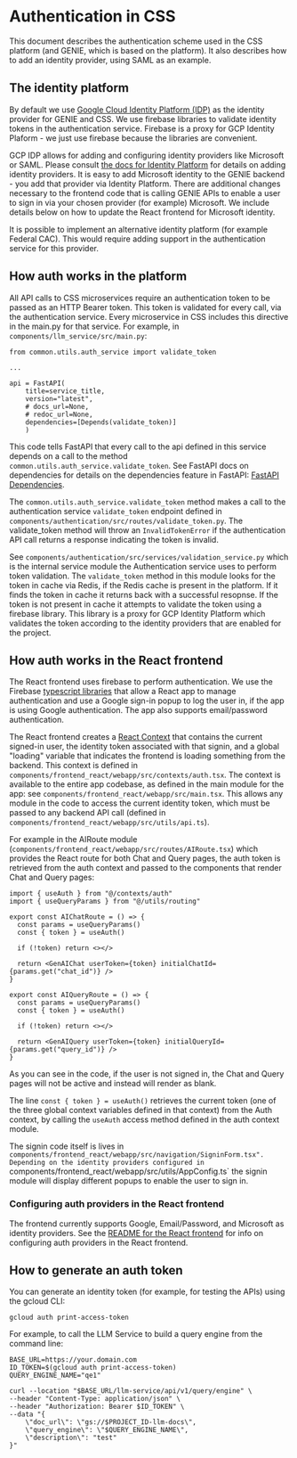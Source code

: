 # Authentication in CSS

This document describes the authentication scheme used in the CSS platform (and GENIE, which is based on the platform).  It also describes how to add an identity provider, using SAML as an example.

## The identity platform

By default we use [Google Cloud Identity Platform (IDP)](https://cloud.google.com/security/products/identity-platform?hl=en) as the identity provider for GENIE and CSS.  We use firebase libraries to validate identity tokens in the authentication service.  Firebase is a proxy for GCP Identity Plaform - we just use firebase because the libraries are convenient. 

GCP IDP allows for adding and configuring identity providers like Microsoft or SAML.  Please consult [the docs for Identity Platform](https://cloud.google.com/identity-platform/docs/) for details on adding identity providers.  It is easy to add Microsoft identity to the GENIE backend - you add that provider via Identity Platform.  There are additional changes necessary to the frontend code that is calling GENIE APIs to enable a user to sign in via your chosen provider (for example) Microsoft.  We include details below on how to update the React frontend for Microsoft identity.

It is possible to implement an alternative identity platform (for example Federal CAC).  This would require adding support in the authentication service for this provider.

## How auth works in the platform

All API calls to CSS microservices require an authentication token to be passed as an HTTP Bearer token.  This token is validated for every call, via the authentication service.  Every microservice in CSS includes this directive in the main.py for that service. For example, in `components/llm_service/src/main.py`:

```
from common.utils.auth_service import validate_token

...

api = FastAPI(
    title=service_title,
    version="latest",
    # docs_url=None,
    # redoc_url=None,
    dependencies=[Depends(validate_token)]
    )
```

This code tells FastAPI that every call to the api defined in this service depends on a call to the method `common.utils.auth_service.validate_token`.  See FastAPI docs on dependencies for details on the dependencies feature in FastAPI:  [FastAPI Dependencies](https://fastapi.tiangolo.com/tutorial/dependencies/#share-annotated-dependencies).

The `common.utils.auth_service.validate_token` method makes a call to the authentication service `validate_token` endpoint defined in `components/authentication/src/routes/validate_token.py`. The validate_token method will throw an `InvalidTokenError` if the authentication API call returns a response indicating the token is invalid. 

See `components/authentication/src/services/validation_service.py` which is the internal service module the Authentication service uses to perform token validation.  The `validate_token` method in this module looks for the token in cache via Redis, if the Redis cache is present in the platform.  If it finds the token in cache it returns back with a successful resopnse.  If the token is not present in cache it attempts to validate the token using a firebase library. This library is a proxy for GCP Identity Platform which validates the token according to the identity providers that are enabled for the project.

## How auth works in the React frontend
The React frontend uses firebase to perform authentication.  We use the Firebase [typescript libraries](https://firebase.google.com/docs/auth/web/start) that allow a React app to manage authentication and use a Google sign-in popup to log the user in, if the app is using Google authentication.  The app also supports email/password authentication.

The React frontend creates a [React Context](https://react.dev/learn/passing-data-deeply-with-context#context-an-alternative-to-passing-props) that contains the current signed-in user, the identity token associated with that signin, and a global "loading" variable that indicates the frontend is loading something from the backend.  This context is defined in `components/frontend_react/webapp/src/contexts/auth.tsx`.  The context is available to the entire app codebase, as defined in the main module for the app: see `components/frontend_react/webapp/src/main.tsx`.  This allows any module in the code to access the current identity token, which must be passed to any backend API call (defined in `components/frontend_react/webapp/src/utils/api.ts`).  

For example in the AIRoute module (`components/frontend_react/webapp/src/routes/AIRoute.tsx`) which provides the React route for both Chat and Query pages, the auth token is retrieved from the auth context and passed to the components that render Chat and Query pages:

```
import { useAuth } from "@/contexts/auth"
import { useQueryParams } from "@/utils/routing"

export const AIChatRoute = () => {
  const params = useQueryParams()
  const { token } = useAuth()

  if (!token) return <></>

  return <GenAIChat userToken={token} initialChatId={params.get("chat_id")} />
}

export const AIQueryRoute = () => {
  const params = useQueryParams()
  const { token } = useAuth()

  if (!token) return <></>

  return <GenAIQuery userToken={token} initialQueryId={params.get("query_id")} />
}
```
As you can see in the code, if the user is not signed in, the Chat and Query pages will not be active and instead will render as blank.

The line `const { token } = useAuth()` retrieves the current token (one of the three global context variables defined in that context) from the Auth context, by calling the `useAuth` access method defined in the auth context module.

The signin code itself is lives in `components/frontend_react/webapp/src/navigation/SigninForm.tsx".  Depending on the identity providers configured in `components/frontend_react/webapp/src/utils/AppConfig.ts` the signin module will display different popups to enable the user to sign in.


### Configuring auth providers in the React frontend

The frontend currently supports Google, Email/Password, and Microsoft as identity providers.  See the [README for the React frontend](../components/frontend_react/README.md) for info on configuring auth providers in the React frontend.  


## How to generate an auth token

You can generate an identity token (for example, for testing the APIs) using the gcloud CLI:

```
gcloud auth print-access-token
```

For example, to call the LLM Service to build a query engine from the command line:

```
BASE_URL=https://your.domain.com
ID_TOKEN=$(gcloud auth print-access-token)
QUERY_ENGINE_NAME="qe1"

curl --location "$BASE_URL/llm-service/api/v1/query/engine" \
--header "Content-Type: application/json" \
--header "Authorization: Bearer $ID_TOKEN" \
--data "{
    \"doc_url\": \"gs://$PROJECT_ID-llm-docs\",
    \"query_engine\": \"$QUERY_ENGINE_NAME\",
    \"description\": "test"
}"

```
